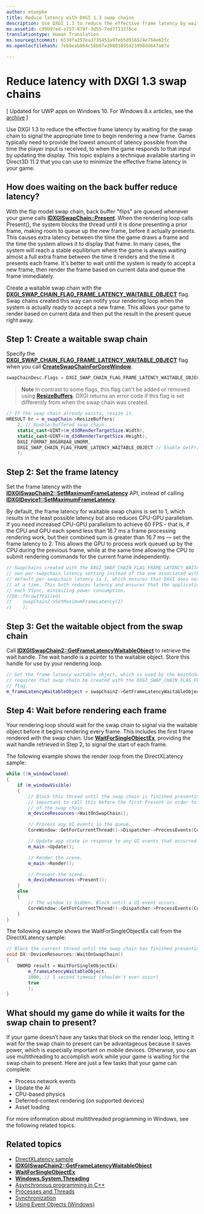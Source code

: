 ```yaml
---
author: mtoepke
title: Reduce latency with DXGI 1.3 swap chains
description: Use DXGI 1.3 to reduce the effective frame latency by waiting for the swap chain to signal the appropriate time to begin rendering a new frame.
ms.assetid: c99b97ed-a757-879f-3d55-7ed77133f6ce
translationtype: Human Translation
ms.sourcegitcommit: 6530fa257ea3735453a97eb5d916524e750e62fc
ms.openlocfilehash: 7eb0eab864c58b07e29803895423998dd647a87e

---
```


# Reduce latency with DXGI 1.3 swap chains


\[ Updated for UWP apps on Windows 10. For Windows 8.x articles, see the [archive](http://go.microsoft.com/fwlink/p/?linkid=619132) \]

Use DXGI 1.3 to reduce the effective frame latency by waiting for the swap chain to signal the appropriate time to begin rendering a new frame. Games typically need to provide the lowest amount of latency possible from the time the player input is received, to when the game responds to that input by updating the display. This topic explains a technique available starting in Direct3D 11.2 that you can use to minimize the effective frame latency in your game.

## How does waiting on the back buffer reduce latency?


With the flip model swap chain, back buffer "flips" are queued whenever your game calls [**IDXGISwapChain::Present**](https://msdn.microsoft.com/library/windows/desktop/bb174576). When the rendering loop calls Present(), the system blocks the thread until it is done presenting a prior frame, making room to queue up the new frame, before it actually presents. This causes extra latency between the time the game draws a frame and the time the system allows it to display that frame. In many cases, the system will reach a stable equilibrium where the game is always waiting almost a full extra frame between the time it renders and the time it presents each frame. It's better to wait until the system is ready to accept a new frame, then render the frame based on current data and queue the frame immediately.

Create a waitable swap chain with the [**DXGI\_SWAP\_CHAIN\_FLAG\_FRAME\_LATENCY\_WAITABLE\_OBJECT**](https://msdn.microsoft.com/library/windows/desktop/bb173076) flag. Swap chains created this way can notify your rendering loop when the system is actually ready to accept a new frame. This allows your game to render based on current data and then put the result in the present queue right away.

## Step 1: Create a waitable swap chain


Specify the [**DXGI\_SWAP\_CHAIN\_FLAG\_FRAME\_LATENCY\_WAITABLE\_OBJECT**](https://msdn.microsoft.com/library/windows/desktop/bb173076) flag when you call [**CreateSwapChainForCoreWindow**](https://msdn.microsoft.com/library/windows/desktop/hh404559).

```cpp
swapChainDesc.Flags = DXGI_SWAP_CHAIN_FLAG_FRAME_LATENCY_WAITABLE_OBJECT; // Enable GetFrameLatencyWaitableObject().
```

> **Note**   In contrast to some flags, this flag can't be added or removed using [**ResizeBuffers**](https://msdn.microsoft.com/library/windows/desktop/bb174577). DXGI returns an error code if this flag is set differently from when the swap chain was created.

 

```cpp
// If the swap chain already exists, resize it.
HRESULT hr = m_swapChain->ResizeBuffers(
    2, // Double-buffered swap chain.
    static_cast<UINT>(m_d3dRenderTargetSize.Width),
    static_cast<UINT>(m_d3dRenderTargetSize.Height),
    DXGI_FORMAT_B8G8R8A8_UNORM,
    DXGI_SWAP_CHAIN_FLAG_FRAME_LATENCY_WAITABLE_OBJECT // Enable GetFrameLatencyWaitableObject().
    );
```

## Step 2: Set the frame latency


Set the frame latency with the [**IDXGISwapChain2::SetMaximumFrameLatency**](https://msdn.microsoft.com/library/windows/desktop/dn268313) API, instead of calling [**IDXGIDevice1::SetMaximumFrameLatency**](https://msdn.microsoft.com/library/windows/desktop/ff471334).

By default, the frame latency for waitable swap chains is set to 1, which results in the least possible latency but also reduces CPU-GPU parallelism. If you need increased CPU-GPU parallelism to achieve 60 FPS - that is, if the CPU and GPU each spend less than 16.7 ms a frame processing rendering work, but their combined sum is greater than 16.7 ms — set the frame latency to 2. This allows the GPU to process work queued up by the CPU during the previous frame, while at the same time allowing the CPU to submit rendering commands for the current frame independently.

```cpp
// Swapchains created with the DXGI_SWAP_CHAIN_FLAG_FRAME_LATENCY_WAITABLE_OBJECT flag use their
// own per-swapchain latency setting instead of the one associated with the DXGI device. The
// default per-swapchain latency is 1, which ensures that DXGI does not queue more than one frame
// at a time. This both reduces latency and ensures that the application will only render after
// each VSync, minimizing power consumption.
//DX::ThrowIfFailed(
//    swapChain2->SetMaximumFrameLatency(1)
//    );
```

## Step 3: Get the waitable object from the swap chain


Call [**IDXGISwapChain2::GetFrameLatencyWaitableObject**](https://msdn.microsoft.com/library/windows/desktop/dn268309) to retrieve the wait handle. The wait handle is a pointer to the waitable object. Store this handle for use by your rendering loop.

```cpp
// Get the frame latency waitable object, which is used by the WaitOnSwapChain method. This
// requires that swap chain be created with the DXGI_SWAP_CHAIN_FLAG_FRAME_LATENCY_WAITABLE_OBJECT
// flag.
m_frameLatencyWaitableObject = swapChain2->GetFrameLatencyWaitableObject();
```

## Step 4: Wait before rendering each frame


Your rendering loop should wait for the swap chain to signal via the waitable object before it begins rendering every frame. This includes the first frame rendered with the swap chain. Use [**WaitForSingleObjectEx**](https://msdn.microsoft.com/library/windows/desktop/ms687036), providing the wait handle retrieved in Step 2, to signal the start of each frame.

The following example shows the render loop from the DirectXLatency sample:

```cpp
while (!m_windowClosed)
{
    if (m_windowVisible)
    {
        // Block this thread until the swap chain is finished presenting. Note that it is
        // important to call this before the first Present in order to minimize the latency
        // of the swap chain.
        m_deviceResources->WaitOnSwapChain();

        // Process any UI events in the queue.
        CoreWindow::GetForCurrentThread()->Dispatcher->ProcessEvents(CoreProcessEventsOption::ProcessAllIfPresent);

        // Update app state in response to any UI events that occurred.
        m_main->Update();

        // Render the scene.
        m_main->Render();

        // Present the scene.
        m_deviceResources->Present();
    }
    else
    {
        // The window is hidden. Block until a UI event occurs.
        CoreWindow::GetForCurrentThread()->Dispatcher->ProcessEvents(CoreProcessEventsOption::ProcessOneAndAllPending);
    }
}
```

The following example shows the WaitForSingleObjectEx call from the DirectXLatency sample:

```cpp
// Block the current thread until the swap chain has finished presenting.
void DX::DeviceResources::WaitOnSwapChain()
{
    DWORD result = WaitForSingleObjectEx(
        m_frameLatencyWaitableObject,
        1000, // 1 second timeout (shouldn't ever occur)
        true
        );
}
```

## What should my game do while it waits for the swap chain to present?


If your game doesn’t have any tasks that block on the render loop, letting it wait for the swap chain to present can be advantageous because it saves power, which is especially important on mobile devices. Otherwise, you can use multithreading to accomplish work while your game is waiting for the swap chain to present. Here are just a few tasks that your game can complete:

-   Process network events
-   Update the AI
-   CPU-based physics
-   Deferred-context rendering (on supported devices)
-   Asset loading

For more information about multithreaded programming in Windows, see the following related topics.

## Related topics


* [DirectXLatency sample](http://go.microsoft.com/fwlink/p/?LinkID=317361)
* [**IDXGISwapChain2::GetFrameLatencyWaitableObject**](https://msdn.microsoft.com/library/windows/desktop/dn268309)
* [**WaitForSingleObjectEx**](https://msdn.microsoft.com/library/windows/desktop/ms687036)
* [**Windows.System.Threading**](https://msdn.microsoft.com/library/windows/apps/br229642)
* [Asynchronous programming in C++](https://msdn.microsoft.com/library/windows/apps/mt187334)
* [Processes and Threads](https://msdn.microsoft.com/library/windows/desktop/ms684841)
* [Synchronization](https://msdn.microsoft.com/library/windows/desktop/ms686353)
* [Using Event Objects (Windows)](https://msdn.microsoft.com/library/windows/desktop/ms686915)

 

 







<!--HONumber=Aug16_HO3-->


